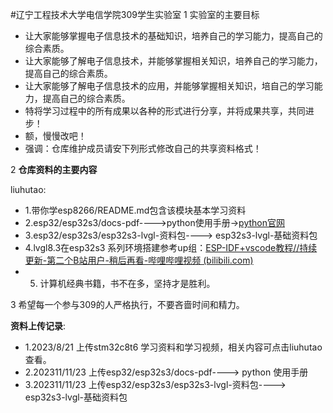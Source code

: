 #辽宁工程技术大学电信学院309学生实验室
1 实验室的主要目标

- 让大家能够掌握电子信息技术的基础知识，培养自己的学习能力，提高自己的综合素质。
- 让大家能够了解电子信息技术，并能够掌握相关知识，培养自己的学习能力，提高自己的综合素质。
- 让大家能够了解电子信息技术的应用，并能够掌握相关知识，培自己的学习能力，提高自己的综合素质。
- 特将学习过程中的所有成果以各种的形式进行分享，并将成果共享，共同进步！
- 额，慢慢改吧！
- 强调：仓库维护成员请安下列形式修改自己的共享资料格式！

2 **仓库资料的主要内容**

liuhutao:

- 1.带你学esp8266/README.md包含该模块基本学习资料
- 2.esp32/esp32s3/docs-pdf---->python使用手册->[python官网](www.python.org)
- 3.esp32/esp32s3/esp32s3-lvgl-资料包----> esp32s3-lvgl-基础资料包
- 4.lvgl8.3在esp32s3 系列环境搭建参考up组：[ESP-IDF+vscode教程//持续更新-第二个B站用户-稍后再看-哔哩哔哩视频 (bilibili.com)](https://www.bilibili.com/list/watchlater?oid=615523646&bvid=BV1ah4y177mR&spm_id_from=333.1007.top_right_bar_window_view_later.content.click)
- 5. 计算机经典书籍，书不在多，坚持才是胜利。

3 希望每一个参与309的人严格执行，不要吝啬时间和精力。

**资料上传记录**:

- 1.2023/8/21 上传stm32c8t6 学习资料和学习视频，相关内容可点击liuhutao查看。
- 2.202311/11/23 上传esp32/esp32s3/docs-pdf----> python 使用手册
- 3.202311/11/23 上传esp32/esp32s3/esp32s3-lvgl-资料包----> esp32s3-lvgl-基础资料包
